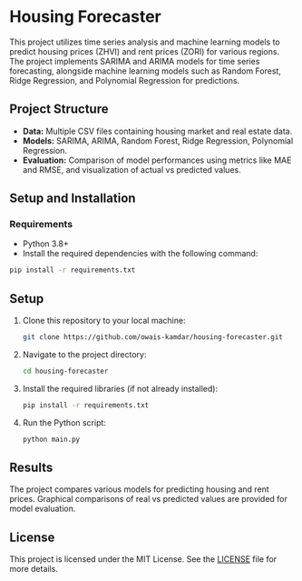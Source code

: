 # Housing Forecaster

This project utilizes time series analysis and machine learning models to predict housing prices (ZHVI) and rent prices (ZORI) for various regions. The project implements SARIMA and ARIMA models for time series forecasting, alongside machine learning models such as Random Forest, Ridge Regression, and Polynomial Regression for predictions.

## Project Structure
- **Data:** Multiple CSV files containing housing market and real estate data.
- **Models:** SARIMA, ARIMA, Random Forest, Ridge Regression, Polynomial Regression.
- **Evaluation:** Comparison of model performances using metrics like MAE and RMSE, and visualization of actual vs predicted values.

## Setup and Installation

### Requirements
- Python 3.8+
- Install the required dependencies with the following command:

```bash
pip install -r requirements.txt
```

## Setup
1. Clone this repository to your local machine:

   ```bash
   git clone https://github.com/owais-kamdar/housing-forecaster.git
   ```

2. Navigate to the project directory:

   ```bash
   cd housing-forecaster
   ```

3. Install the required libraries (if not already installed):

   ```bash
   pip install -r requirements.txt
   ```

4. Run the Python script:

   ```bash
   python main.py

   ```

## Results
The project compares various models for predicting housing and rent prices. Graphical comparisons of real vs predicted values are provided for model evaluation.


## License
This project is licensed under the MIT License. See the [LICENSE](LICENSE) file for more details.
